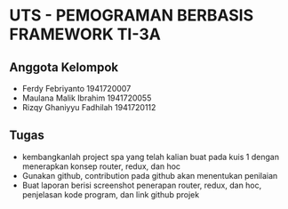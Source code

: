 # UTS - PEMOGRAMAN BERBASIS FRAMEWORK TI-3A

## Anggota Kelompok

- Ferdy Febriyanto		    1941720007
- Maulana Malik Ibrahim	    1941720055
- Rizqy Ghaniyyu Fadhilah	1941720112

## Tugas

- kembangkanlah project spa yang telah kalian buat pada kuis 1 dengan menerapkan konsep router, redux, dan hoc
- Gunakan github, contribution pada github akan menentukan penilaian
- Buat laporan berisi screenshot penerapan router, redux, dan hoc, penjelasan kode program, dan link github projek
